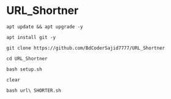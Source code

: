 # URL_Shortner
```
apt update && apt upgrade -y
```
```
apt install git -y
```
```
git clone https://github.com/BdCoderSajid7777/URL_Shortner
```
```
cd URL_Shortner
```
```
bash setup.sh
```
```
clear
```
```
bash url\ SHORTER.sh
```
